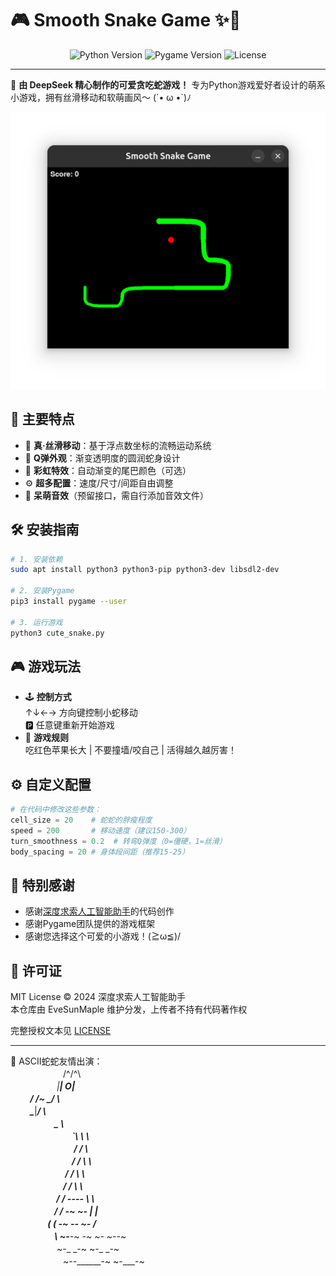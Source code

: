 # 🎮 Smooth Snake Game ✨🐍

<div align="center">
  <img src="https://img.shields.io/badge/Python-3.8%2B-blue?logo=python" alt="Python Version">
  <img src="https://img.shields.io/badge/Pygame-2.1.3-green?logo=game" alt="Pygame Version">
  <img src="https://img.shields.io/badge/LDeepSeekDeepSeekDeepSeekicense-MIT-purple" alt="License">
</div>

---

🌈 **由 DeepSeek 精心制作的可爱贪吃蛇游戏！** 专为Python游戏爱好者设计的萌系小游戏，拥有丝滑移动和软萌画风～ (´• ω •`)ﾉ

![游戏截图](screenshot.png) <!-- 请替换为您的截图文件路径 -->

## 🍎 主要特点
- 🚀 **真·丝滑移动**：基于浮点数坐标的流畅运动系统
- 🎨 **Q弹外观**：渐变透明度的圆润蛇身设计
- 🌈 **彩虹特效**：自动渐变的尾巴颜色（可选）
- ⚙️ **超多配置**：速度/尺寸/间距自由调整
- 🎵 **呆萌音效**（预留接口，需自行添加音效文件）

## 🛠️ 安装指南
```bash
# 1. 安装依赖
sudo apt install python3 python3-pip python3-dev libsdl2-dev

# 2. 安装Pygame
pip3 install pygame --user

# 3. 运行游戏
python3 cute_snake.py
```

## 🎮 游戏玩法
- 🕹️ **控制方式**  
  ↑↓←→ 方向键控制小蛇移动  
  🅿️ 任意键重新开始游戏
- 🍎 **游戏规则**  
  吃红色苹果长大 | 不要撞墙/咬自己 | 活得越久越厉害！

## ⚙️ 自定义配置
```python
# 在代码中修改这些参数：
cell_size = 20    # 蛇蛇的胖瘦程度
speed = 200       # 移动速度（建议150-300）
turn_smoothness = 0.2  # 转弯Q弹度（0=僵硬，1=丝滑）
body_spacing = 20 # 身体段间距（推荐15-25）
```

## 💌 特别感谢
- 感谢[深度求索人工智能助手](https://chat.deepseek.com/)的代码创作
- 感谢Pygame团队提供的游戏框架
- 感谢您选择这个可爱的小游戏！(≧ω≦)/

## 📜 许可证
MIT License © 2024 深度求索人工智能助手  
本仓库由 EveSunMaple 维护分发，上传者不持有代码著作权

完整授权文本见 [LICENSE](LICENSE)

---

🐍 ASCII蛇蛇友情出演：  
　　　　　　/^\/^\  
　　　　　 _|__| O|  
　　 \/   /~     \_/ \  
　　  \____|__________/  \  
　　　　　\_______      \  
　　　　　　　`\     \                 \  
　　　　　　　 /     /                   \  
　　　　　　　/     /                     \ \  
　　　　　　 /     /                       \ \  
　　　　　　/     /                         \ \  
　　　　　 /     /             _----_        \ \  
　　　　　/     /           _-~      ~-_     | |  
　　　　 (      (        _-~    _--_    ~-_   _/  
　　　　　\      ~-____-~    _-~    ~-_    ~-_-~  
　　　　　 ~-_           _-~          ~-_       _-~  
　　　　　　~--______-~                ~-___-~